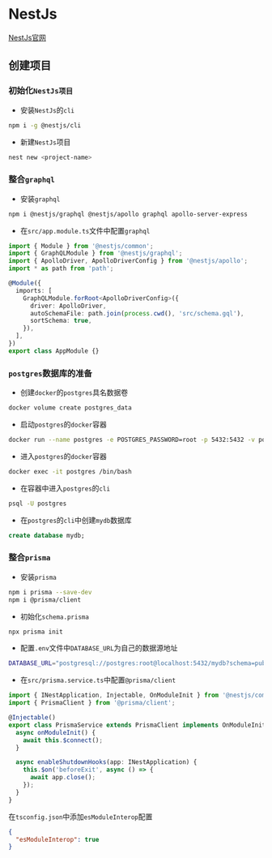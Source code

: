 # NestJs

[NestJs官网](https://docs.nestjs.com/)

## 创建项目

### 初始化`NestJs项目`

- 安装`NestJs`的`cli`
```bash
npm i -g @nestjs/cli
```
- 新建`NestJs`项目
```bash
nest new <project-name>
```

### 整合`graphql`

- 安装`graphql`
```bash
npm i @nestjs/graphql @nestjs/apollo graphql apollo-server-express
```
- 在`src/app.module.ts`文件中配置`graphql`
```typescript
import { Module } from '@nestjs/common';
import { GraphQLModule } from '@nestjs/graphql';
import { ApolloDriver, ApolloDriverConfig } from '@nestjs/apollo';
import * as path from 'path';

@Module({
  imports: [
    GraphQLModule.forRoot<ApolloDriverConfig>({
      driver: ApolloDriver,
      autoSchemaFile: path.join(process.cwd(), 'src/schema.gql'),
      sortSchema: true,
    }),
  ],
})
export class AppModule {}
```

### `postgres`数据库的准备

- 创建`docker`的`postgres`具名数据卷
```bash
docker volume create postgres_data
```
- 启动`postgres`的`docker`容器
```bash
docker run --name postgres -e POSTGRES_PASSWORD=root -p 5432:5432 -v postgres_data:/var/lib/postgresql/data --restart=always -d -- postgres:latest
```
- 进入`postgres`的`docker`容器
```bash
docker exec -it postgres /bin/bash
```
- 在容器中进入`postgres`的`cli`
```bash
psql -U postgres
```
- 在`postgres`的`cli`中创建`mydb`数据库
```sql
create database mydb;
```

### 整合`prisma`

- 安装`prisma`
```bash
npm i prisma --save-dev
npm i @prisma/client
```
- 初始化`schema.prisma`
```bash
npx prisma init
```
- 配置`.env`文件中`DATABASE_URL`为自己的数据源地址
```bash
DATABASE_URL="postgresql://postgres:root@localhost:5432/mydb?schema=public"
```
- 在`src/prisma.service.ts`中配置`@prisma/client`
```typescript
import { INestApplication, Injectable, OnModuleInit } from '@nestjs/common';
import { PrismaClient } from '@prisma/client';

@Injectable()
export class PrismaService extends PrismaClient implements OnModuleInit {
  async onModuleInit() {
    await this.$connect();
  }

  async enableShutdownHooks(app: INestApplication) {
    this.$on('beforeExit', async () => {
      await app.close();
    });
  }
}
```


在`tsconfig.json`中添加`esModuleInterop`配置
```json
{
  "esModuleInterop": true
}
```
